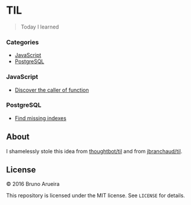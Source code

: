 # TIL

> Today I learned

### Categories

* [JavaScript](#javascript)
* [PostgreSQL](#postgresql)

### JavaScript

- [Discover the caller of function](javascript/caller.md)

### PostgreSQL

- [Find missing indexes](postgres/find-missing-indexes.md)

## About

I shamelessly stole this idea from [thoughtbot/til](https://github.com/thoughtbot/til) and from [jbranchaud/til](https://github.com/jbranchaud/til).

## License

&copy; 2016 Bruno Arueira

This repository is licensed under the MIT license. See `LICENSE` for
details.
